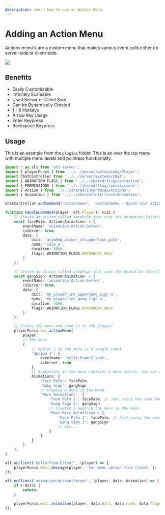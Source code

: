 ```yaml
---
description: Learn how to use an Action Menu.
---
```


# Adding an Action Menu

Actions menu's are a custom menu that makes various event calls either on server-side or client-side.

![](https://i.imgur.com/XKdwj0i.png)

## Benefits

-   Easily Customizable
-   Infinitely Scaleable
-   Used Server or Client Side
-   Can be Dynamically Created
-   1 - 9 Hotkeys
-   Arrow Key Usage
-   Enter Keypress
-   Backspace Keypress

## Usage

This is an example from the `plugins` folder.
This is an over the top menu with multiple menu levels and pointless functionality.

```ts
import * as alt from 'alt-server';
import { playerFuncs } from '../../server/extensions/Player';
import ChatController from '../../server/systems/chat';
import { ANIMATION_FLAGS } from '../../shared/flags/animation';
import { PERMISSIONS } from '../../shared/flags/permissions';
import { Action } from '../../shared/interfaces/Actions';
import { Animation } from '../../shared/interfaces/Animation';

ChatController.addCommand('actionmenu', '/actionmenu - Opens test action menu', PERMISSIONS.ADMIN, handleCommand);

function handleCommand(player: alt.Player): void {
    // Create an action called facePalm that uses the Animation Interface.
    const facePalm: Action<Animation> = {
        eventName: 'animation:Action:Server',
        isServer: true,
        data: {
            dict: 'anim@mp_player_intupperface_palm',
            name: 'idle_a',
            duration: 3000,
            flags: ANIMATION_FLAGS.UPPERBODY_ONLY
        }
    };

    // Create an action called gangSign that uses the Animation Interface.
    const gangSign: Action<Animation> = {
        eventName: 'animation:Action:Server',
        isServer: true,
        data: {
            dict: 'mp_player_int_uppergang_sign_a',
            name: 'mp_player_int_gang_sign_a',
            duration: 3000,
            flags: ANIMATION_FLAGS.UPPERBODY_ONLY
        }
    };

    // Create the menu and send it to the player/
    playerFuncs.set.actionMenu(
        player,
        // The Menu
        {
            // Option 1 in the menu is a single event.
            'Option 1': {
                eventName: 'hello:From:Client',
                isServer: true
            },
            // Animations in the menu contains 2 more events. You can also add another menu.
            Animations: {
                'Face Palm': facePalm,
                'Gang Sign': gangSign
                // Creates a menu in the menu.
                'More Animations': {
                    'Face Palm 2': facePalm, // Just using the same one for testing purposes
                    'Gang Sign 2': gangSign
                    // Creates a menu in the menu in the menu
                    'More More Animations': {
                        'Face Palm 3': facePalm, // Just using the same one for testing purposes
                        'Gang Sign 3': gangSign
                        // etc...
                    }
                }
            }
        }
    );
}

alt.onClient('hello:From:Client', (player) => {
    playerFuncs.emit.message(player, `Got menu option from client.`);
});

alt.onClient('animation:Action:Server', (player, data: Animation) => {
    if (!data) {
        return;
    }

    playerFuncs.emit.animation(player, data.dict, data.name, data.flags, data.duration);
});
```
